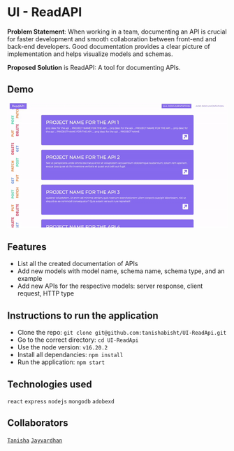 # UI - ReadAPI 

**Problem Statement**: When working in a team, documenting an API is crucial for faster development and smooth collaboration between front-end and back-end developers. Good documentation provides a clear picture of implementation and helps visualize models and schemas.

**Proposed Solution** is ReadAPI: A tool for documenting APIs.


## Demo
![Demo not found](/demo.gif)


## Features
- List all the created documentation of APIs
- Add new models with model name, schema name, schema type, and an example
- Add new APIs for the respective models: server response, client request, HTTP type


## Instructions to run the application
- Clone the repo: `git clone git@github.com:tanishabisht/UI-ReadApi.git`
- Go to the correct directory: `cd UI-ReadApi`
- Use the node version: `v16.20.2`
- Install all dependancies: `npm install` 
- Run the application: `npm start`


## Technologies used
`react` `express` `nodejs` `mongodb` `adobexd`


## Collaborators
[`Tanisha`](https://github.com/tanishabisht) [`Jayvardhan`](https://github.com/ComputerScientist-01)